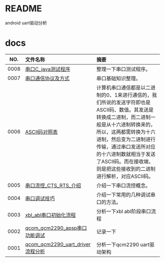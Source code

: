 # README

android uart驱动分析

# docs

NO.|文件名称|摘要
:--:|:--|:--
0008| [串口C_java测试程序](docs/0008_串口C_java测试程序.md) | 整理一下串口测试程序。
0007| [串口通信协议及方式](docs/0007_串口通信协议及方式.md) | 串口基础知识整理。
0006| [ASCII码对照表](docs/0006_ASCII码对照表.md) | 计算机串口通信都是以二进制的0、1来进行通信的，我们所说的发送字符即也是ASCII码、数值。其发送是转换成二进制，而二进制一般是从十六进制转换来的，所以，这两都需转换为十六进制，然后变为二进制进行传输，通过串口发送所对应的十六进制数就相当于发送了ASCII码。而在接收端，则是把这些接收到的二进制进行解析，对应ASCII码。
0005| [串口流控_CTS_RTS_介绍](docs/0005_串口流控_CTS_RTS_介绍.md) | 介绍一下串口流控概念。
0004| [串口调试技巧](docs/0004_串口调试技巧.md) | 介绍一下常用的几种调试串口的方法。
0003| [xbl_abl串口初始化流程](docs/0003_xbl_abl串口初始化流程.md) | 分析一下xbl abl阶段串口流程
0002| [qcom_qcm2290_apsp串口功能调试](docs/0002_qcom_qcm2290_apsp串口功能调试.md) | 记录一下
0001| [qcom_qcm2290_uart_driver流程分析](docs/0001_qcom_qcm2290_uart_driver流程分析.md) | 分析一下qcm2290 uart驱动架构
